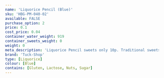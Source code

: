 ```yaml
---
name: 'Liquorice Pencil (Blue)'
sku: 'HBG-PM-040-02'
available: FALSE
purchase_option: 2
price: 0.1
cost_price: 0.04
container_water_weight: 919
container_sweets_weight: 0
weight: 0
meta_description: 'Liquorice Pencil sweets only 10p. Traditional sweets and more at Humbugs Confectionery Store. Specialists in satisfying your sweet tooth!'
brand: 'Tuck-Shop'
type: [Liquorice]
colour: [Blue]
contains: [Gluten, Lactose, Nuts, Sugar]
---
```


